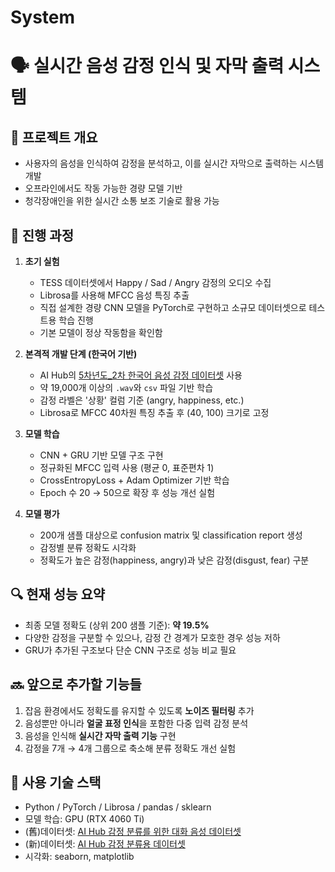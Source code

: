 # System

# 🗣️ 실시간 음성 감정 인식 및 자막 출력 시스템

## 📌 프로젝트 개요
- 사용자의 음성을 인식하여 감정을 분석하고, 이를 실시간 자막으로 출력하는 시스템 개발
- 오프라인에서도 작동 가능한 경량 모델 기반
- 청각장애인을 위한 실시간 소통 보조 기술로 활용 가능

## 🚀 진행 과정
1. **초기 실험**
   - TESS 데이터셋에서 Happy / Sad / Angry 감정의 오디오 수집
   - Librosa를 사용해 MFCC 음성 특징 추출
   - 직접 설계한 경량 CNN 모델을 PyTorch로 구현하고 소규모 데이터셋으로 테스트용 학습 진행
   - 기본 모델이 정상 작동함을 확인함

2. **본격적 개발 단계 (한국어 기반)**
   - AI Hub의 [5차년도_2차 한국어 음성 감정 데이터셋](https://aihub.or.kr/aihubdata/data/view.do?dataSetSn=263) 사용
   - 약 19,000개 이상의 `.wav`와 `csv` 파일 기반 학습
   - 감정 라벨은 '상황' 컬럼 기준 (angry, happiness, etc.)
   - Librosa로 MFCC 40차원 특징 추출 후 (40, 100) 크기로 고정

3. **모델 학습**
   - CNN + GRU 기반 모델 구조 구현
   - 정규화된 MFCC 입력 사용 (평균 0, 표준편차 1)
   - CrossEntropyLoss + Adam Optimizer 기반 학습
   - Epoch 수 20 → 50으로 확장 후 성능 개선 실험

4. **모델 평가**
   - 200개 샘플 대상으로 confusion matrix 및 classification report 생성
   - 감정별 분류 정확도 시각화
   - 정확도가 높은 감정(happiness, angry)과 낮은 감정(disgust, fear) 구분

## 🔍 현재 성능 요약
- 최종 모델 정확도 (상위 200 샘플 기준): **약 19.5%**
- 다양한 감정을 구분할 수 있으나, 감정 간 경계가 모호한 경우 성능 저하
- GRU가 추가된 구조보다 단순 CNN 구조로 성능 비교 필요

## 🔜 앞으로 추가할 기능들
1. 잡음 환경에서도 정확도를 유지할 수 있도록 **노이즈 필터링** 추가
2. 음성뿐만 아니라 **얼굴 표정 인식**을 포함한 다중 입력 감정 분석
3. 음성을 인식해 **실시간 자막 출력 기능** 구현
4. 감정을 7개 → 4개 그룹으로 축소해 분류 정확도 개선 실험

## 🧠 사용 기술 스택
- Python / PyTorch / Librosa / pandas / sklearn
- 모델 학습: GPU (RTX 4060 Ti)
- (舊)데이터셋: [AI Hub 감정 분류를 위한 대화 음성 데이터셋](https://aihub.or.kr/aihubdata/data/view.do?dataSetSn=263)
- (新)데이터셋: [AI Hub 감정 분류용 데이터셋](https://aihub.or.kr/aihubdata/data/view.do?currMenu=115&topMenu=100&dataSetSn=259)
- 시각화: seaborn, matplotlib
